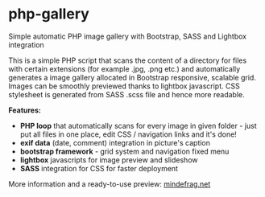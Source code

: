 # php-gallery
Simple automatic PHP image gallery with Bootstrap, SASS and Lightbox integration

This is a simple PHP script that scans the content of a directory for files with certain extensions (for example .jpg, .png etc.) and automatically generates a image gallery allocated in Bootstrap responsive, scalable grid. Images can be smoothly previewed thanks to lightbox javascript. CSS stylesheet is generated from SASS .scss file and hence more readable.

**Features:** 

* **PHP loop** that automatically scans for every image in given folder - just put all files in one place, edit CSS / navigation links and it's done! 
* **exif data** (date, comment) integration in picture's caption
* **bootstrap framework** - grid system and navigation fixed menu 
* **lightbox** javascripts for image preview and slideshow
* **SASS** integration for CSS for faster deployment

More information and a ready-to-use preview: [mindefrag.net](http://mindefrag.net/projects/php-gallery/) 
